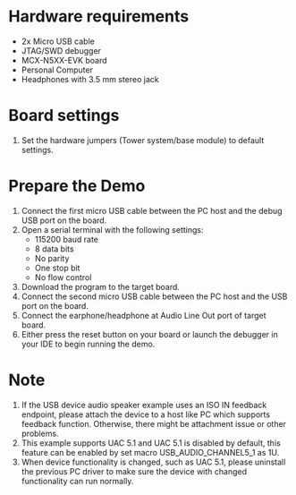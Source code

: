 Hardware requirements
=====================
- 2x Micro USB cable
- JTAG/SWD debugger
- MCX-N5XX-EVK board
- Personal Computer
- Headphones with 3.5 mm stereo jack

Board settings
==============
1. Set the hardware jumpers (Tower system/base module) to default settings.

Prepare the Demo
================
1. Connect the first micro USB cable between the PC host and the debug USB port on the board.
2. Open a serial terminal with the following settings:
    - 115200 baud rate
    - 8 data bits
    - No parity
    - One stop bit
    - No flow control
3. Download the program to the target board.
4. Connect the second micro USB cable between the PC host and the USB port on the board.
5. Connect the earphone/headphone at Audio Line Out port of target board.
6. Either press the reset button on your board or launch the debugger in your IDE to begin running the demo.

Note
================
1. If the USB device audio speaker example uses an ISO IN feedback endpoint, please attach the device to a host like
   PC which supports feedback function. Otherwise, there might be attachment issue or other problems.
2. This example supports UAC 5.1 and UAC 5.1 is disabled by default, this feature can be enabled by set macro
   USB_AUDIO_CHANNEL5_1 as 1U.
3. When device functionality is changed, such as UAC 5.1, please uninstall the previous PC driver to make sure
   the device with changed functionality can run normally.

